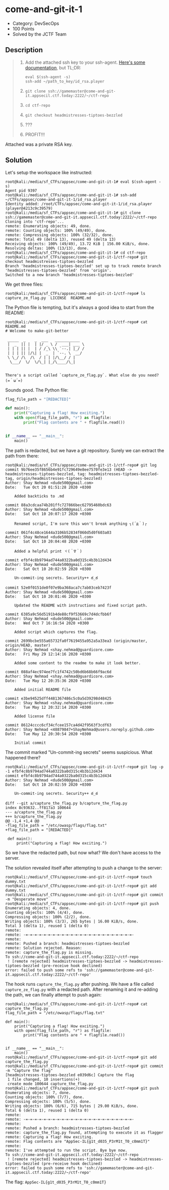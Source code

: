 # come-and-git-it-1
* Category: DevSecOps
* 100 Points
* Solved by the JCTF Team

## Description
> 
> 
> 1. Add the attached ssh key to your ssh-agent. [Here's some documentation](https://docs.github.com/en/free-pro-team@latest/github/authenticating-to-github/generating-a-new-ssh-key-and-adding-it-to-the-ssh-agent#adding-your-ssh-key-to-the-ssh-agent), but TL;DR:
> 
>     ```
>     eval $(ssh-agent -s)
>     ssh-add ~/path_to_key/id_rsa.player
>     ```
> 
> 2. `git clone ssh://gamemaster@come-and-git-it.appsecil.ctf.today:2222/~/ctf-repo`
> 
> 3. `cd ctf-repo`
> 
> 4. `git checkout headmistresses-tiptoes-bezzled`
> 
> 5. ???
> 
> 6. PROFIT!!!

Attached was a private RSA key.

## Solution

Let's setup the workspace like instructed:

```console
root@kali:/media/sf_CTFs/appsec/come-and-git-it-1# eval $(ssh-agent -s)
Agent pid 9397
root@kali:/media/sf_CTFs/appsec/come-and-git-it-1# ssh-add ~/CTFs/appsec/come-and-git-it-1/id_rsa.player
Identity added: /root/CTFs/appsec/come-and-git-it-1/id_rsa.player (player@4213c9c39579)
root@kali:/media/sf_CTFs/appsec/come-and-git-it-1# git clone ssh://gamemaster@come-and-git-it.appsecil.ctf.today:2222/~/ctf-repo
Cloning into 'ctf-repo'...
remote: Enumerating objects: 49, done.
remote: Counting objects: 100% (49/49), done.
remote: Compressing objects: 100% (32/32), done.
remote: Total 49 (delta 13), reused 49 (delta 13)
Receiving objects: 100% (49/49), 13.72 KiB | 156.00 KiB/s, done.
Resolving deltas: 100% (13/13), done.
root@kali:/media/sf_CTFs/appsec/come-and-git-it-1# cd ctf-repo
root@kali:/media/sf_CTFs/appsec/come-and-git-it-1/ctf-repo# git checkout headmistresses-tiptoes-bezzled
Branch 'headmistresses-tiptoes-bezzled' set up to track remote branch 'headmistresses-tiptoes-bezzled' from 'origin'.
Switched to a new branch 'headmistresses-tiptoes-bezzled'
```

We get three files:
```
root@kali:/media/sf_CTFs/appsec/come-and-git-it-1/ctf-repo# ls
capture_ze_flag.py  LICENSE  README.md
```

The Python file is tempting, but it's always a good idea to start from the README:
```console
root@kali:/media/sf_CTFs/appsec/come-and-git-it-1/ctf-repo# cat README.md
# Welcome to make-git-better

 _____  _    _  ___   ___________
 |  _  || |  | |/ _ \ /  ___| ___ \
 | | | || |  | / /_\ \\ `--.| |_/ /
 | | | || |/\| |  _  | `--. \  __/
 \ \_/ /\  /\  / | | |/\__/ / |
  \___/  \/  \/\_| |_/\____/\_|


There's a script called `capture_ze_flag.py`. What else do you need? (=｀ω´=)
```

Sounds good. The Python file:

```python
flag_file_path = "[REDACTED]"

def main():
    print("Capturing a flag! How exciting.")
    with open(flag_file_path, "r") as flagfile:
        print("Flag contents are " + flagfile.read())


if __name__ == "__main__":
    main()
```

The path is redacted, but we have a git repository. Surely we can extract the path from there:

```console
root@kali:/media/sf_CTFs/appsec/come-and-git-it-1/ctf-repo# git log
commit 9b76ee35f8656b4e91fc729649e8ee7570fe3e13 (HEAD -> headmistresses-tiptoes-bezzled, tag: headmistresses-tiptoes-bezzled-tag, origin/headmistresses-tiptoes-bezzled)
Author: Shay Nehmad <dude500@gmail.com>
Date:   Tue Oct 20 01:51:28 2020 +0300

    Added backticks to .md

commit 88a3cdcaa74b201ffc727866bec62795460bdc63
Author: Shay Nehmad <dude500@gmail.com>
Date:   Sat Oct 10 20:07:17 2020 +0300

    Renamed script, I'm sure this won't break anything ┐(´д｀)┌

commit 061f4c48ce1644a3106b52834f060d5d0f603a03
Author: Shay Nehmad <dude500@gmail.com>
Date:   Sat Oct 10 20:04:48 2020 +0300

    Added a helpful print ヾ(＾∇＾)

commit efbf4c8b9794ad744a0322ba0d315c4b3b12d434
Author: Shay Nehmad <dude500@gmail.com>
Date:   Sat Oct 10 20:02:59 2020 +0300

    Un-commit-ing secrets. Security++ ఠ_ఠ

commit 52e0f0151de0f07e9ba368aca7c7ab03ceb7423f
Author: Shay Nehmad <dude500@gmail.com>
Date:   Sat Oct 10 20:01:46 2020 +0300

    Updated the README with instructions and fixed script path.

commit 6385a9c56d5191b4de88cf9f53669c7d4dcfbb6f
Author: Shay Nehmad <dude500@gmail.com>
Date:   Wed Oct 7 16:16:54 2020 +0300

    Added script which captures the flag.

commit 2699bcbe555a65732fa0f7619455a952a5a33ea3 (origin/master, origin/HEAD, master)
Author: Shay Nehmad <shay.nehmad@guardicore.com>
Date:   Fri May 29 12:14:16 2020 +0300

    Added some content to the readme to make it look better.

commit 088af4ec974ee7fc1f4742c50bd6b68b66f9ac6d
Author: Shay Nehmad <shay.nehmad@guardicore.com>
Date:   Tue May 12 20:35:36 2020 +0300

    Added initial README file

commit e3be94525dff4481367486c5c0a5d39298d48425
Author: Shay Nehmad <shay.nehmad@guardicore.com>
Date:   Tue May 12 20:32:14 2020 +0300

    Added license file

commit 86124cccc6cf34cfcee157ca4d42f9563f3cdf63
Author: Shay Nehmad <48879847+ShayNehmad@users.noreply.github.com>
Date:   Tue May 12 20:30:54 2020 +0300

    Initial commit
```

The commit marked "Un-commit-ing secrets" seems suspicious. What happened there?

```console
root@kali:/media/sf_CTFs/appsec/come-and-git-it-1/ctf-repo# git log -p -1 efbf4c8b9794ad744a0322ba0d315c4b3b12d434
commit efbf4c8b9794ad744a0322ba0d315c4b3b12d434
Author: Shay Nehmad <dude500@gmail.com>
Date:   Sat Oct 10 20:02:59 2020 +0300

    Un-commit-ing secrets. Security++ ఠ_ఠ

diff --git a/capture_the_flag.py b/capture_the_flag.py
index 8c93632..ff817a3 100644
--- a/capture_the_flag.py
+++ b/capture_the_flag.py
@@ -1,4 +1,4 @@
-flag_file_path = "/etc/owasp/flags/flag.txt"
+flag_file_path = "[REDACTED]"

 def main():
     print("Capturing a flag! How exciting.")
```

So we have the redacted path, but now what? We don't have access to the server.

The solution revealed itself after attempting to push a change to the server:

```console
root@kali:/media/sf_CTFs/appsec/come-and-git-it-1/ctf-repo# touch dummy.txt
root@kali:/media/sf_CTFs/appsec/come-and-git-it-1/ctf-repo# git add dummy.txt
root@kali:/media/sf_CTFs/appsec/come-and-git-it-1/ctf-repo# git commit -m "Desperate move"
root@kali:/media/sf_CTFs/appsec/come-and-git-it-1/ctf-repo# git push
Enumerating objects: 4, done.
Counting objects: 100% (4/4), done.
Compressing objects: 100% (2/2), done.
Writing objects: 100% (3/3), 265 bytes | 16.00 KiB/s, done.
Total 3 (delta 1), reused 1 (delta 0)
remote:
remote: -=-=-=-=-=-=-=-=-=-=-=-=-=-=-=-=-=-=-=-=-=-=-=-=-
remote:
remote: Pushed a branch: headmistresses-tiptoes-bezzled
remote: Solution rejected. Reason:
remote: capture_the_flag.py is missing.
To ssh://come-and-git-it.appsecil.ctf.today:2222/~/ctf-repo
 ! [remote rejected] headmistresses-tiptoes-bezzled -> headmistresses-tiptoes-bezzled (pre-receive hook declined)
error: failed to push some refs to 'ssh://gamemaster@come-and-git-it.appsecil.ctf.today:2222/~/ctf-repo'
```

The hook runs `capture_the_flag.py` after pushing. We have a file called `capture_ze_flag.py` with a redacted path. After renaming it and re-adding the path, we can finally attempt to push again:

```console
root@kali:/media/sf_CTFs/appsec/come-and-git-it-1/ctf-repo# cat capture_the_flag.py
flag_file_path = "/etc/owasp/flags/flag.txt"

def main():
    print("Capturing a flag! How exciting.")
    with open(flag_file_path, "r") as flagfile:
        print("Flag contents are " + flagfile.read())


if __name__ == "__main__":
    main()
root@kali:/media/sf_CTFs/appsec/come-and-git-it-1/ctf-repo# git add capture_the_flag.py
root@kali:/media/sf_CTFs/appsec/come-and-git-it-1/ctf-repo# git commit -m "Capture the flag"
[headmistresses-tiptoes-bezzled e039d6c] Capture the flag
 1 file changed, 10 insertions(+)
 create mode 100644 capture_the_flag.py
root@kali:/media/sf_CTFs/appsec/come-and-git-it-1/ctf-repo# git push
Enumerating objects: 7, done.
Counting objects: 100% (7/7), done.
Compressing objects: 100% (5/5), done.
Writing objects: 100% (6/6), 715 bytes | 29.00 KiB/s, done.
Total 6 (delta 1), reused 1 (delta 0)
remote:
remote: -=-=-=-=-=-=-=-=-=-=-=-=-=-=-=-=-=-=-=-=-=-=-=-=-
remote:
remote: Pushed a branch: headmistresses-tiptoes-bezzled
remote: capture_the_flag.py found, attempting to execute it as flagger
remote: Capturing a flag! How exciting.
remote: Flag contents are "AppSec-IL{g1t_d035_P3rM1t_T0_c0mm1T}"
remote:
remote: I've attempted to run the script. Bye bye now.
To ssh://come-and-git-it.appsecil.ctf.today:2222/~/ctf-repo
 ! [remote rejected] headmistresses-tiptoes-bezzled -> headmistresses-tiptoes-bezzled (pre-receive hook declined)
error: failed to push some refs to 'ssh://gamemaster@come-and-git-it.appsecil.ctf.today:2222/~/ctf-repo'
```

The flag: `AppSec-IL{g1t_d035_P3rM1t_T0_c0mm1T}`